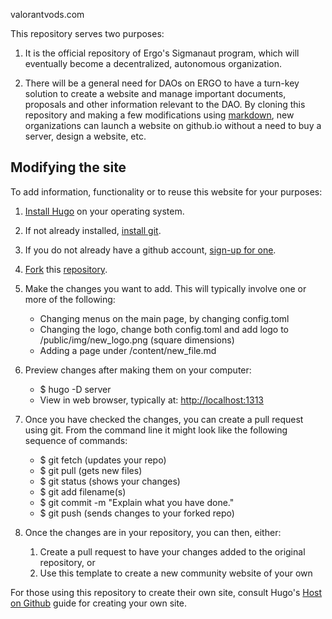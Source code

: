 valorantvods.com

This repository serves two purposes:

1. It is the official repository of Ergo's Sigmanaut program, which will eventually become a decentralized, autonomous organization.

2. There will be a general need for DAOs on ERGO to have a turn-key solution to create a website and manage important documents, proposals and other information relevant to the DAO. By cloning this repository and making a few modifications using [markdown](https://en.wikipedia.org/wiki/Markdown), new organizations can launch a website on github.io without a need to buy a server, design a website, etc.

## Modifying the site

To add information, functionality or to reuse this website for your purposes:

1. [Install Hugo](https://gohugo.io/installation/) on your operating system.
2. If not already installed, [install git](https://git-scm.com/book/en/v2/Getting-Started-Installing-Git).
3. If you do not already have a github account, [sign-up for one](https://docs.github.com/en/get-started/signing-up-for-github/signing-up-for-a-new-github-account).
4. [Fork](https://docs.github.com/en/get-started/quickstart/fork-a-repo) this [repository](https://github.com/cafebedouin/sigmanauts). 
5. Make the changes you want to add. This will typically involve one or more of the following:

	* Changing menus on the main page, by changing config.toml
	* Changing the logo, change both config.toml and add logo to /public/img/new_logo.png (square dimensions)
	* Adding a page under /content/new_file.md
	
6. Preview changes after making them on your computer:

	* $ hugo -D server
	* View in web browser, typically at: [http://localhost:1313](http://localhost:1313)
	
7. Once you have checked the changes, you can create a pull request using git. From the command line it might look like the following sequence of commands:

	* $ git fetch (updates your repo)
	* $ git pull (gets new files)
	* $ git status (shows your changes)
	* $ git add filename(s) 
	* $ git commit -m "Explain what you have done."
	* $ git push (sends changes to your forked repo)

8. Once the changes are in your repository, you can then, either: 

	1. Create a pull request to have your changes added to the original repository, or
	2. Use this template to create a new community website of your own

For those using this repository to create their own site, consult Hugo's [Host on Github](https://docs.github.com/en/pages/quickstart) guide for creating your own site.
